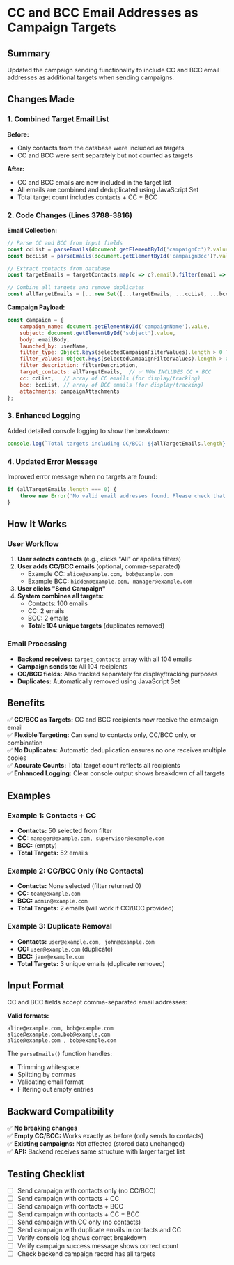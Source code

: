 # CC and BCC Email Addresses as Campaign Targets

## Summary
Updated the campaign sending functionality to include CC and BCC email addresses as additional targets when sending campaigns.

## Changes Made

### 1. **Combined Target Email List**
**Before:**
- Only contacts from the database were included as targets
- CC and BCC were sent separately but not counted as targets

**After:**
- CC and BCC emails are now included in the target list
- All emails are combined and deduplicated using JavaScript Set
- Total target count includes contacts + CC + BCC

### 2. **Code Changes (Lines 3788-3816)**

**Email Collection:**
```javascript
// Parse CC and BCC from input fields
const ccList = parseEmails(document.getElementById('campaignCc')?.value || '');
const bccList = parseEmails(document.getElementById('campaignBcc')?.value || '');

// Extract contacts from database
const targetEmails = targetContacts.map(c => c?.email).filter(email => email && email.includes('@'));

// Combine all targets and remove duplicates
const allTargetEmails = [...new Set([...targetEmails, ...ccList, ...bccList])];
```

**Campaign Payload:**
```javascript
const campaign = {
    campaign_name: document.getElementById('campaignName').value,
    subject: document.getElementById('subject').value,
    body: emailBody,
    launched_by: userName,
    filter_type: Object.keys(selectedCampaignFilterValues).length > 0 ? 'custom' : null,
    filter_values: Object.keys(selectedCampaignFilterValues).length > 0 ? JSON.stringify(selectedCampaignFilterValues): null,
    filter_description: filterDescription,
    target_contacts: allTargetEmails,  // ✅ NOW INCLUDES CC + BCC
    cc: ccList,   // array of CC emails (for display/tracking)
    bcc: bccList, // array of BCC emails (for display/tracking)
    attachments: campaignAttachments
};
```

### 3. **Enhanced Logging**
Added detailed console logging to show the breakdown:
```javascript
console.log(`Total targets including CC/BCC: ${allTargetEmails.length} (Contacts: ${targetEmails.length}, CC: ${ccList.length}, BCC: ${bccList.length})`);
```

### 4. **Updated Error Message**
Improved error message when no targets are found:
```javascript
if (allTargetEmails.length === 0) {
    throw new Error('No valid email addresses found. Please check that your contacts have valid email addresses or add CC/BCC recipients.');
}
```

## How It Works

### User Workflow

1. **User selects contacts** (e.g., clicks "All" or applies filters)
2. **User adds CC/BCC emails** (optional, comma-separated)
   - Example CC: `alice@example.com, bob@example.com`
   - Example BCC: `hidden@example.com, manager@example.com`
3. **User clicks "Send Campaign"**
4. **System combines all targets:**
   - Contacts: 100 emails
   - CC: 2 emails
   - BCC: 2 emails
   - **Total: 104 unique targets** (duplicates removed)

### Email Processing

- **Backend receives:** `target_contacts` array with all 104 emails
- **Campaign sends to:** All 104 recipients
- **CC/BCC fields:** Also tracked separately for display/tracking purposes
- **Duplicates:** Automatically removed using JavaScript Set

## Benefits

✅ **CC/BCC as Targets:** CC and BCC recipients now receive the campaign email  
✅ **Flexible Targeting:** Can send to contacts only, CC/BCC only, or combination  
✅ **No Duplicates:** Automatic deduplication ensures no one receives multiple copies  
✅ **Accurate Counts:** Total target count reflects all recipients  
✅ **Enhanced Logging:** Clear console output shows breakdown of all targets  

## Examples

### Example 1: Contacts + CC
- **Contacts:** 50 selected from filter
- **CC:** `manager@example.com, supervisor@example.com`
- **BCC:** (empty)
- **Total Targets:** 52 emails

### Example 2: CC/BCC Only (No Contacts)
- **Contacts:** None selected (filter returned 0)
- **CC:** `team@example.com`
- **BCC:** `admin@example.com`
- **Total Targets:** 2 emails (will work if CC/BCC provided)

### Example 3: Duplicate Removal
- **Contacts:** `user@example.com, john@example.com`
- **CC:** `user@example.com` (duplicate)
- **BCC:** `jane@example.com`
- **Total Targets:** 3 unique emails (duplicate removed)

## Input Format

CC and BCC fields accept comma-separated email addresses:

**Valid formats:**
```
alice@example.com, bob@example.com
alice@example.com,bob@example.com
alice@example.com , bob@example.com
```

The `parseEmails()` function handles:
- Trimming whitespace
- Splitting by commas
- Validating email format
- Filtering out empty entries

## Backward Compatibility

✅ **No breaking changes**  
✅ **Empty CC/BCC:** Works exactly as before (only sends to contacts)  
✅ **Existing campaigns:** Not affected (stored data unchanged)  
✅ **API:** Backend receives same structure with larger target list  

## Testing Checklist

- [ ] Send campaign with contacts only (no CC/BCC)
- [ ] Send campaign with contacts + CC
- [ ] Send campaign with contacts + BCC
- [ ] Send campaign with contacts + CC + BCC
- [ ] Send campaign with CC only (no contacts)
- [ ] Send campaign with duplicate emails in contacts and CC
- [ ] Verify console log shows correct breakdown
- [ ] Verify campaign success message shows correct count
- [ ] Check backend campaign record has all targets
